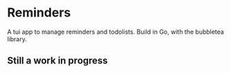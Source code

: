 # Reminders

A tui app to manage reminders and todolists.
Build in Go, with the bubbletea library.

## Still a work in progress
